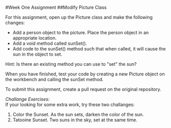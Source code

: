 #Week One Assignment
##Modify Picture Class  

For this assignment, open up the Picture class and make the following changes:  

* Add a person object to the picture. Place the person object in an appropriate location.
* Add a void method called sunSet().  
* Add code to the sunSet() method such that when called, it will cause the sun in the object to set.

Hint:  Is there an existing method you can use to "set" the sun?

When you have finished, test your code by creating a new Picture object on the workbench and calling the sunSet method.

To submit this assignment, create a pull request on the original repository.

*Challange Exercises:*  
If your looking for some extra work, try these two challanges:  
1.  Color the Sunset.  As the sun sets, darken the color of the sun.  
2. Tatooine Sunset.  Two suns in the sky, set at the same time.